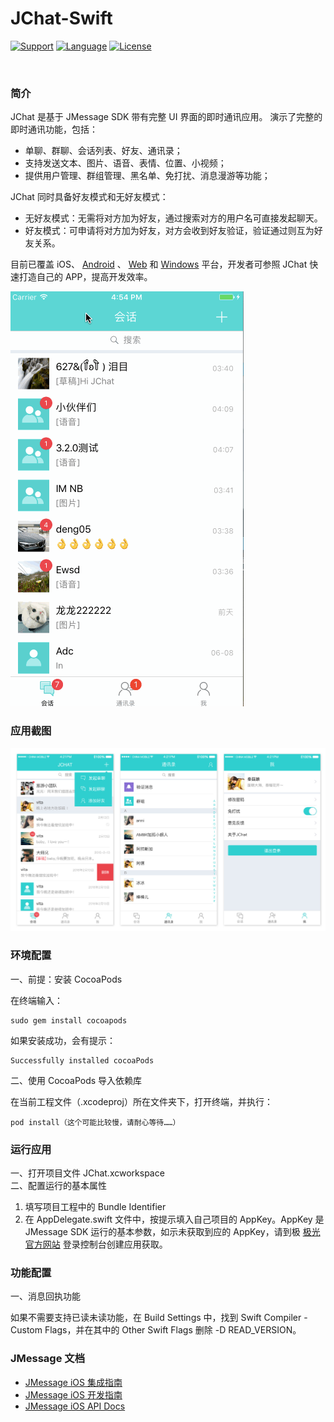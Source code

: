 # JChat-Swift

[![Support](https://img.shields.io/badge/support-iOS%208%2B%20-blue.svg?style=flat)](https://www.apple.com/nl/ios/)
[![Language](http://img.shields.io/badge/language-swift-brightgreen.svg?style=flat
		)](https://developer.apple.com/swift)
[![License](http://img.shields.io/badge/license-MIT-lightgrey.svg?style=flat
		)](http://mit-license.org)

​		
### 简介

JChat 是基于 JMessage SDK 带有完整 UI 界面的即时通讯应用。 演示了完整的即时通讯功能，包括：

* 单聊、群聊、会话列表、好友、通讯录；
* 支持发送文本、图片、语音、表情、位置、小视频；
* 提供用户管理、群组管理、黑名单、免打扰、消息漫游等功能；

JChat 同时具备好友模式和无好友模式：

* 无好友模式：无需将对方加为好友，通过搜索对方的用户名可直接发起聊天。
* 好友模式：可申请将对方加为好友，对方会收到好友验证，验证通过则互为好友关系。

目前已覆盖 iOS、 [Android](https://github.com/jpush/jchat-android) 、 [Web](https://github.com/jpush/jchat-web) 和 [Windows](https://github.com/jpush/jchat-windows) 平台，开发者可参照 JChat 快速打造自己的 APP，提高开发效率。

![image](Images/1.gif)

### 应用截图

![image](Images/2.jpg)

### 环境配置

一、前提：安装 CocoaPods 

在终端输入：

```
sudo gem install cocoapods
```
如果安装成功，会有提示：

```
Successfully installed cocoaPods
```

二、使用 CocoaPods 导入依赖库

在当前工程文件（.xcodeproj）所在文件夹下，打开终端，并执行：

```
pod install（这个可能比较慢，请耐心等待……）
```

### 运行应用

一、打开项目文件 JChat.xcworkspace
​	
二、配置运行的基本属性

1. 填写项目工程中的 Bundle Identifier
2. 在 AppDelegate.swift 文件中，按提示填入自己项目的 AppKey。AppKey 是 JMessage SDK 运行的基本参数，如示未获取到应的 AppKey，请到极 [极光官方网站](https://jiguang.cn) 登录控制台创建应用获取。

### 功能配置

一、消息回执功能

如果不需要支持已读未读功能，在 Build Settings 中，找到 Swift Compiler - Custom Flags，并在其中的 Other Swift Flags 删除 -D READ_VERSION。

### JMessage 文档

* [JMessage iOS 集成指南](https://docs.jiguang.cn/jmessage/client/jmessage_ios_guide/)
* [JMessage iOS 开发指南](https://docs.jiguang.cn/jmessage/client/im_sdk_ios/)
* [JMessage iOS API Docs](https://docs.jiguang.cn/jmessage/client/jmessage_ios_appledoc_html/)


